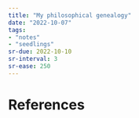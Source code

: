 ```yaml
---
title: "My philosophical genealogy"
date: "2022-10-07"
tags:
- "notes"
- "seedlings"
sr-due: 2022-10-10
sr-interval: 3
sr-ease: 250
---
```




# References